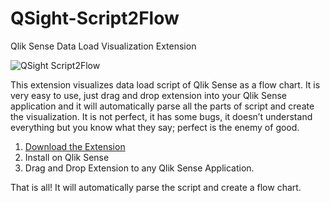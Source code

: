 # QSight-Script2Flow
Qlik Sense Data Load Visualization Extension

![QSight Script2Flow](https://raw.githubusercontent.com/mydgd/QSight-Script2Flow/master/QSight%20Scrit2Flow.png)

This extension visualizes data load script of Qlik Sense as a flow chart. 
It is very easy to use, just drag and drop extension into your Qlik Sense application and it will automatically parse all the parts of script and create the visualization. It is not perfect, it has some bugs, it doesn’t understand everything but you know what they say; perfect is the enemy of good. 

1. [Download the Extension](https://github.com/mydgd/QSight-Script2Flow/raw/master/QSightScript2Flow.zip)
2. Install on Qlik Sense
3. Drag and Drop Extension to any Qlik Sense Application.

That is all! It will automatically parse the script and create a flow chart.
